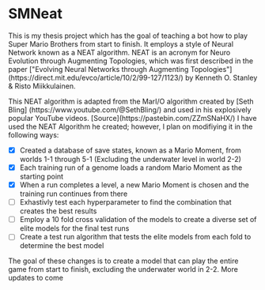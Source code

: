 # SMNeat

<p>This is my thesis project which has the goal of teaching a bot how to play Super Mario Brothers from start to finish.  It employs a style of Neural Network known as a NEAT algorithm. NEAT is an acronym for Neuro Evolution through Augmenting Topologies, which was first described in the paper ["Evolving Neural Networks through Augmenting Topologies"](https://direct.mit.edu/evco/article/10/2/99-127/1123/) by Kenneth O. Stanley & Risto Miikkulainen.</p>
<p>This NEAT algorithm is adapted from the MarI/O algorithm created by [Seth Bling] (https://www.youtube.com/@SethBling/) and used in his explosively popular YouTube videos.  [Source](https://pastebin.com/ZZmSNaHX/)  I have used the NEAT Algorithm he created; however, I plan on modifiying it in the following ways:</p>

* [x] Created a database of save states, known as a Mario Moment, from worlds 1-1 through 5-1 (Excluding the underwater level in world 2-2)
* [x] Each training run of a genome loads a random Mario Moment as the starting point
* [x] When a run completes a level, a new Mario Moment is chosen and the training run continues from there
* [ ] Exhastivly test each hyperparameter to find the combination that creates the best results
* [ ] Employ a 10 fold cross validation of the models to create a diverse set of elite models for the final test runs
* [ ] Create a test run algorithm that tests the elite models from each fold to determine the best model

<p>The goal of these changes is to create a model that can play the entire game from start to finish, excluding the underwater world in 2-2. More updates to come</p>
